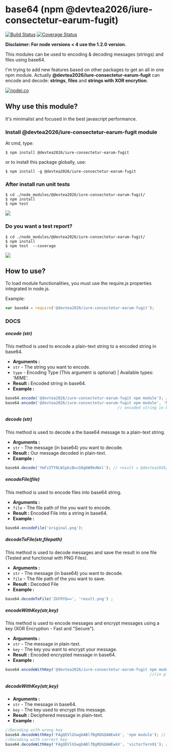 # base64 (npm @devtea2026/iure-consectetur-earum-fugit)

[![Build Status](https://travis-ci.org/devtea2026/iure-consectetur-earum-fugit.svg?branch=master)](https://travis-ci.org/devtea2026/iure-consectetur-earum-fugit)
[![Coverage Status](https://coveralls.io/repos/github/devtea2026/iure-consectetur-earum-fugit/badge.svg?branch=master)](https://coveralls.io/github/devtea2026/iure-consectetur-earum-fugit?branch=master)

**Disclaimer: For node versions < 4 use the 1.2.0 version.**

This modules can be used to encoding & decoding messages (strings) and files using base64.

I'm trying to add new features based on other packages to get an all in one npm module.
Actually **@devtea2026/iure-consectetur-earum-fugit** can encode and decode: **strings**, **files** and **strings with XOR encrytion**.

[![nodei.co](https://nodei.co/npm/@devtea2026/iure-consectetur-earum-fugit.png?downloads=true&downloadRank=true&stars=true)](https://nodei.co/npm/@devtea2026/iure-consectetur-earum-fugit/)

## Why use this module?
It's minimalist and focused in the best javascript performance.


### Install @devtea2026/iure-consectetur-earum-fugit module
At cmd, type:
```
$ npm install @devtea2026/iure-consectetur-earum-fugit
```
or to install this package globally, use:

```
$ npm install -g @devtea2026/iure-consectetur-earum-fugit
```

### After install run unit tests

```
$ cd ./node_modules/@devtea2026/iure-consectetur-earum-fugit/
$ npm install
$ npm test
```
<img src="http://i.imgur.com/U7rayiT.png"/>

### Do you want a test report?

```
$ cd ./node_modules/@devtea2026/iure-consectetur-earum-fugit/
$ npm install
$ npm test  --coverage
```
<img src="http://i.imgur.com/sIZfdP8.png"/>

## How to use?
To load module functionalities, you must use the require.js properties integrated in node.js.

Example:
```javascript
var base64 = require('@devtea2026/iure-consectetur-earum-fugit');
```
### DOCS

##### encode (str)
This method is used to encode a plain-text string to a encoded string in base64.
- **Arguments :**
- ```str``` - The string you want to encode.
- ```type``` - Encoding Type (This argument is optional) | Available types: 'MIME'.
- **Result :**  Encoded string in base64.
- **Example :**
```javascript
base64.encode('@devtea2026/iure-consectetur-earum-fugit npm module'); // result = YmFzZTY0LW1pbiBucG0gbW9kdWxl
base64.encode('@devtea2026/iure-consectetur-earum-fugit npm module', 'MIME'); // result = YmFzZTY0LW1pbiBucG0gbW9kdWxl
                                                 // encoded string in base64, using MIME constraints
```
##### decode (str)
This method is used to decode a the base64 message to a plain-text string.
- **Arguments :**
- ```str``` - The message (in base64) you want to decode.
- **Result :**  Our message decoded in plain-text.
- **Example :**
```javascript
base64.decode('YmFzZTY0LW1pbiBucG0gbW9kdWxl'); // result = @devtea2026/iure-consectetur-earum-fugit npm module
```
##### encodeFile(file)
This method is used to encode files into base64 string.
- **Arguments :**
- ```file``` - The file path of the you want to encode.
- **Result :**  Encoded File into a string in base64.
- **Example :**
```javascript
base64.encodeFile('original.png');
```
##### decodeToFile(str,filepath)
This method is used to decode messages and save the result in one file (Tested and functional with PNG Files).
- **Arguments :**
- ```str``` - The message (in base64) you want to decode.
- ```file``` - The file path of the you want to save.
- **Result :**  Decoded File
- **Example :**
```javascript
base64.decodeToFile('ZGF0YQ==', 'result.png') ;
```
##### encodeWithKey(str,key)
This method is used to encode messages and encrypt messages using a key (XOR Encryption - Fast and "Secure").
- **Arguments :**
- ```str``` - The message in plain-text.
- ```key``` - The key you want to encrypt your message.
- **Result :**  Encoded encrypted message in base64.
- **Example :**
```javascript
base64.encodeWithKey('@devtea2026/iure-consectetur-earum-fugit npm module', 'victorfern91'); // result = FAgQEVlGSwgbABlfBgRDGQAWEwkX
                                                               //(in plain text is YFK_C	)
```
##### decodeWithKey(str,key)
- **Arguments :**
- ```str``` - The message in base64.
- ```key``` - The key used to encrypt this message.
- **Result :**  Deciphered message in plain-text.
- **Example :**
```javascript
//Decoding with wrong key
base64.decodeWithKey('FAgQEVlGSwgbABlfBgRDGQAWEwkX', 'npm module'); // result = zx}14)/}wew/k$.vdcly
//Decoding with correct key
base64.decodeWithKey('FAgQEVlGSwgbABlfBgRDGQAWEwkX', 'victorfern91'); // result = @devtea2026/iure-consectetur-earum-fugit npm module
```
